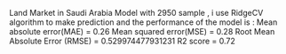 Land Market in Saudi Arabia Model with 2950 sample  , i use RidgeCV algorithm to make prediction and the performance of the model is :
Mean absolute error(MAE) = 0.26
Mean squared error(MSE) = 0.28
Root Mean Absolute Error (RMSE) = 0.529974477931231
R2 score = 0.72
